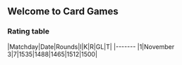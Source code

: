 ## Welcome to Card Games

### Rating table
|Matchday|Date|Rounds|I|K|R|GL|T|
|-------
|1|November 3|7|1535|1488|1465|1512|1500|

